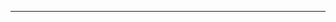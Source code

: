 <!--
CO_OP_TRANSLATOR_METADATA:
{
  "original_hash": "661bbc8e2592ebbb96aa84b1462f5755",
  "translation_date": "2025-08-28T20:05:47+00:00",
  "source_file": "03-CoreGenerativeAITechniques/README.md",
  "language_code": "fr"
}
-->


---

